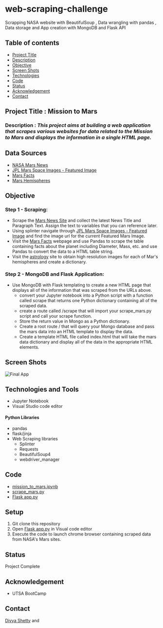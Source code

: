 # web-scraping-challengeScrapping NASA website with BeautifulSoup , Data wrangling with pandas , Data storage and App creation with MongoDB and Flask API## Table of contents* [Project Title ](#project-title)* [Description](#description)* [Objective](#objective)* [Screen Shots](#screen-shots)* [Technologies](#technologies)* [Code](#code)* [Status](#status)* [Acknowledgement ](#acknowledgement )* [Contact](#contact)## Project Title : Mission to Mars ### Description : *This project aims at building a web application that scrapes various websites for data related to the Mission to Mars and displays the information in a single HTML page.*## Data Sources	- [NASA Mars News](https://redplanetscience.com/)- [JPL Mars Space Images - Featured Image](https://spaceimages-mars.com/)- [Mars Facts](https://galaxyfacts-mars.com/)- [Mars Hemispheres](https://marshemispheres.com/)## Objective### Step 1 - Scraping:- Scrape the [Mars News Site](https://redplanetscience.com/) and collect the latest News Title and Paragraph Text. Assign the text to variables that you can reference later.- Using splinter navigate through [JPL Mars Space Images - Featured Image](https://spaceimages-mars.com/) and find the image url for the current Featured Mars Image.- Visit the [Mars Facts](https://galaxyfacts-mars.com/) webpage and use Pandas to scrape the table containing facts about the planet including Diameter, Mass, etc. and use Pandas to convert the data to a HTML table string.- Visit the [astrology](https://marshemispheres.com/) site to obtain high resolution images for each of Mar's hemispheres and create a dictionary.### Step 2 - MongoDB and Flask Application:- Use MongoDB with Flask templating to create a new HTML page that displays all of the information that was scraped from the URLs above.	- convert your Jupyter notebook into a Python script with a function called scrape that returns one Python dictionary containing all of the scraped data.	- create a route called /scrape that will import your scrape_mars.py script and call your scrape function.	- Store the return value in Mongo as a Python dictionary.	- Create a root route / that will query your Mongo database and pass the mars data into an HTML template to display the data.	- Create a template HTML file called index.html that will take the mars data dictionary and display all of the data in the appropriate HTML elements.## Screen Shots![Final App](./Images/final_app.jpg) ## Technologies and Tools* Jupyter Notebook* Visual Studio code editor#### Python Libraries* pandas* flask/jinja* Web Scraping libraries	* Splinter	* Requests	* BeautifulSoup4	* webdriver_manager		## Code - [mission_to_mars.ipynb](/Missions_to_Mars/mission_to_mars.ipynb)- [scrape_mars.py](/Missions_to_Mars/scrape_mars.py)- [Flask app.py](/Missions_to_Mars/app.py)## Setup1. Git clone this repository2. Open [Flask app.py](/Missions_to_Mars/app.py) in Visual code editor4. Execute the code to launch chrome browser containing scraped data from NASA's Mars sites.## StatusProject Complete## Acknowledgement - UTSA BootCamp## Contact [Divya Shetty](https://github.com/divya-gh) and 